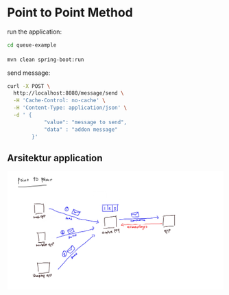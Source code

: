 # Point to Point Method

run the application:

```bash
cd queue-example

mvn clean spring-boot:run
```

send message:

```bash
curl -X POST \
  http://localhost:8080/message/send \
  -H 'Cache-Control: no-cache' \
  -H 'Content-Type: application/json' \
  -d ' {
	        "value": "message to send",
	        "data" : "addon message"
        }'
```

## Arsitektur application

![arsitketur queue](imgs/point-to-point-arsitektur.jpg)